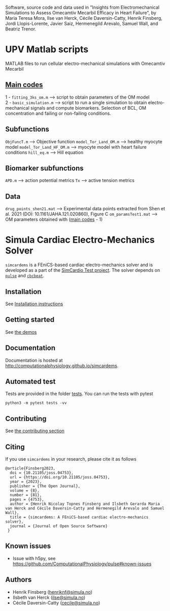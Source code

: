 
Software, source code and data used in "Insights from Electromechanical Simulations to Assess Omecamtiv Mecarbil Efficacy in Heart Failure", by Maria Teresa Mora, Ilse van Herck, Cécile Daversin-Catty, Henrik Finsberg, Jordi Llopis-Lorente,
Javier Saiz, Hermenegild Arevalo, Samuel Wall, and Beatriz Trenor.

# UPV Matlab scripts
MATLAB files to run cellular electro-mechanical simulations with Omecamtiv Mecarbil

## [Main codes](#main)
  1 - `fitting_3ks_om.m` --> script to obtain parameters of the OM model \
	2 - `basic_simulation.m` --> script to run a single simulation to obtain electro-mechanical signals and compute biomarkers. Selection of BCL, OM concentration and failing or non-failing conditions.

## Subfunctions
  `ObjFuncT.m` --> Objective function
	`model_Tor_Land_OM.m` --> healthy myocyte model
	`model_Tor_Land_HF_OM.m` --> myocyte model with heart failure conditions
	`hill_eq.m` --> Hill equation
## Biomarker subfunctions
  `APD.m` --> action potential metrics
	`Tx` --> active tension metrics

## Data
  `drug_points_shen21.mat` --> Experimental data points extracted from Shen et al. 2021 (DOI: 10.1161/JAHA.121.020860), Figure C
	`om_paramsTest1.mat` --> OM parameters obtained with ([main codes](#main) - 1)


# Simula Cardiac Electro-Mechanics Solver

`simcardems` is a FEniCS-based cardiac electro-mechanics solver and is developed as a part of the [SimCardio Test project](https://www.simcardiotest.eu/wordpress/). The solver depends on [`pulse`](https://github.com/ComputationalPhysiology/pulse) and [`cbcbeat`](https://github.com/ComputationalPhysiology/cbcbeat).


## Installation

See [Installation instructions](https://computationalphysiology.github.io/simcardems/install.html)

## Getting started

See [the demos](https://computationalphysiology.github.io/simcardems/simple_demo.html)

## Documentation

Documentation is hosted at http://computationalphysiology.github.io/simcardems.

## Automated test

Tests are provided in the folder [tests](https://github.com/ComputationalPhysiology/simcardems/tree/main/tests). You can run the tests with pytest

```
python3 -m pytest tests -vv
```

## Contributing
See [the contributing section](https://computationalphysiology.github.io/simcardems/CONTRIBUTING.html)

## Citing
If you use `simcardems` in your research, please cite it as follows
```
@article{Finsberg2023,
  doi = {10.21105/joss.04753},
  url = {https://doi.org/10.21105/joss.04753},
  year = {2023},
  publisher = {The Open Journal},
  volume = {8},
  number = {81},
  pages = {4753},
  author = {Henrik Nicolay Topnes Finsberg and Ilsbeth Gerarda Maria van Herck and Cécile Daversin-Catty and Hermenegild Arevalo and Samuel Wall},
  title = {simcardems: A FEniCS-based cardiac electro-mechanics solver},
  journal = {Journal of Open Source Software}
 }
```

## Known issues

- Issue with h5py, see https://github.com/ComputationalPhysiology/pulse#known-issues


## Authors
- Henrik Finsberg (henriknf@simula.no)
- Ilsbeth van Herck (ilse@simula.no)
- Cécile Daversin-Catty (cecile@simula.no)
